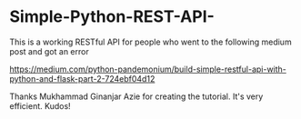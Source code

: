 # Simple-Python-REST-API-
This is a working RESTful API for people who went to the following medium post and got an error 

https://medium.com/python-pandemonium/build-simple-restful-api-with-python-and-flask-part-2-724ebf04d12

Thanks Mukhammad Ginanjar Azie for creating the tutorial. It's very efficient. Kudos! 
